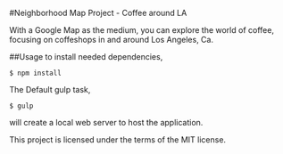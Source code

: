 #Neighborhood Map Project - Coffee around LA

With a Google Map as the medium, you can explore the world of coffee, focusing on coffeshops in and around Los Angeles, Ca.

##Usage
to install needed dependencies,
```
$ npm install
```

The Default gulp task, 
```
$ gulp
```
will create a local web server to host the application. 

This project is licensed under the terms of the MIT license.
